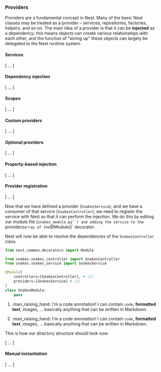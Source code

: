 ### Providers

Providers are a fundamental concept in Nest. Many of the basic Nest classes may be treated as a provider – services, repositories, factories, helpers, and so on. The main idea of a provider is that it can be **injected** as a dependency; this means objects can create various relationships with each other, and the function of "wiring up" these objects can largely be delegated to the Nest runtime system.

#### Services

[ ... ]

#### Dependency injection

[ ... ]

#### Scopes

[ ... ]

#### Custom providers

[ ... ]

#### Optional providers

[ ... ]

#### Property-based injection

[ ... ]

#### Provider registration

[ ... ]

Now that we have defined a provider (`SnakesService`), and we have a consumer of that service (`SnakesController`), we need to register the service with Nest so that it can perform the injection. We do this by editing our module file (`snakes_module.py``) and adding the service to the `providers` array of the `@Module()` decorator.

Nest will now be able to resolve the dependencies of the `SnakesController` class.

```py title="snakes_module.py" linenums="1" hl_lines="7 8"
from nest.common.decorators import Module

from snakes.snakes_controller import SnakesController 
from snakes.snakes_service import SnakesService

@Module(
    controllers=[SnakesController], # (1)
    providers=[SnakesService] # (2)
)
class SnakesModule: 
    pass
```

1.  :man_raising_hand: I'm a code annotation! I can contain `code`, __formatted
    text__, images, ... basically anything that can be written in Markdown.

2.  :man_raising_hand: I'm a code annotation! I can contain `code`, __formatted
    text__, images, ... basically anything that can be written in Markdown.


This is how our directory structure should look now:

[ ... ]

#### Manual instantiation

[ ... ]
